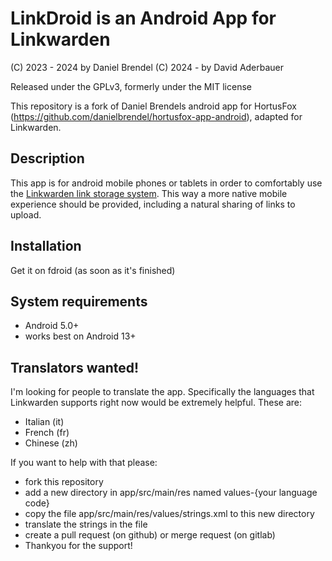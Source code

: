 # LinkDroid is an Android App for Linkwarden

(C) 2023 - 2024 by Daniel Brendel
(C) 2024 - by David Aderbauer

Released under the GPLv3, formerly under the MIT license

This repository is a fork of Daniel Brendels android app for HortusFox (https://github.com/danielbrendel/hortusfox-app-android), adapted for Linkwarden.

## Description
This app is for android mobile phones or tablets in order to comfortably
use the <a href="https://github.com/linkwarden/linkwarden">Linkwarden link storage system</a>.
This way a more native mobile experience should be provided, including a natural sharing of links to upload.

## Installation
Get it on fdroid (as soon as it's finished) 

## System requirements
- Android 5.0+
- works best on Android 13+

## Translators wanted!
I'm looking for people to translate the app. Specifically the languages that Linkwarden supports right now would be extremely helpful.
These are:
- Italian (it)
- French (fr)
- Chinese (zh)

If you want to help with that please:
- fork this repository
- add a new directory in app/src/main/res named values-{your language code}
- copy the file app/src/main/res/values/strings.xml to this new directory
- translate the strings in the file
- create a pull request (on github) or merge request (on gitlab) 
- Thankyou for the support! 